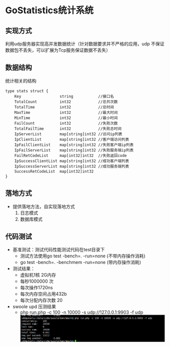 # GoStatistics统计系统
## 实现方式
利用udp服务器实现高并发数据统计（针对数据要求并不严格的应用，udp 不保证数据包不丢失，可以扩展为Tcp服务保证数据不丢失）
## 数据结构
统计相关的结构
```
type stats struct {
	Key                 string           //接口名
	TotalCount          int32            //总共次数
	TotalTime           int32            //总时间
	MaxTime             int32            //最大时间
	MinTime             int32            //最小时间
	FailCount           int32            //失败次数
	TotalFailTime       int32            //失败总时间
	IpServerList        map[string]int32 //访问ip列表
	IpClientList        map[string]int32 //客户端访问列表
	IpFailClientList    map[string]int32 //失败客户端ip列表
	IpFailServerList    map[string]int32 //失败服务端ip列表
	FailRetCodeList     map[int32]int32  //失败返回code
	IpSuccessClientList map[string]int32 //成功客户端列表
	IpSuccessServerList map[string]int32 //成功服务端列表
	SuccessRetCodeList  map[int32]int32
}
```
## 落地方式
* 提供落地方法，自实现落地方式
    1. 日志模式
    2. 数据库模式
## 代码测试
* 基准测试：测试代码性能测试代码在test目录下
    * 测试方法使用go test -bench=. -run=none (不带内存操作消耗)
    * go test -bench=. -benchmem -run=none (带内存操作消耗)
* 测试结果：
    * 虚拟机1核 2G内存
    * 每秒1000000 次
    * 每次操作1720ns
    * 每次内存空间占用432b
    * 每次分配内存次数 20
* swoole upd 压测结果
    * php run.php -c 100 -n 10000 -s udp://127.0.0.1:9903 -f udp
![image](https://github.com/xiangdong1987/GoStatistics/blob/master/images/swoole_benchmark.png)

